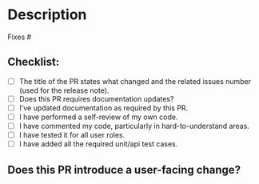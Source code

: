 <!--
Type of change: Title of the PR should clearly mention which type of PR is this, you can select any of the below mentioned types:

- docs - The PR contains Documentation ONLY changes. 
- feat - The PR contains new feature/enhancements.
- fix - The PR contains a bug fix.
- chore - Development changes related to the build system (involving scripts, configurations or tools) and package dependencies.
- test - Development changes related to tests.
- perf - Changes related to performance improvements.

Example Title: 
docs: Webhook CI documentation changes
-->

# Description
<!--
Please include a summary of the change and which issue is fixed. Please also include relevant motivation and context. List any dependencies that are required for this change.
-->

Fixes #
<!--
For example:
Fixes https://github.com/devtron-labs/devtron/issues/00001
Fixes devtron-labs/devtron#0001

PS: Please ensure that you've attached a valid issue that is OPEN
-->


<!--test-cases
## How Has This Been Tested?
Please describe the tests that you ran to verify your changes. Provide instructions so we can reproduce. Please also list any relevant details for your test configuration

- [ ] Test case A
- [ ] Test case B
-->

## Checklist:

* [ ] The title of the PR states what changed and the related issues number (used for the release note).
* [ ] Does this PR requires documentation updates?
* [ ] I've updated documentation as required by this PR.
* [ ] I have performed a self-review of my own code.
* [ ] I have commented my code, particularly in hard-to-understand areas.
* [ ] I have tested it for all user roles.
* [ ] I have added all the required unit/api test cases.

## Does this PR introduce a user-facing change?
<!--
If NO, leave the release-note block blank.
If YES, a release note is required:
Enter your extended release note in the block below. If the PR requires additional manual action from users switching to the new version, include the string "action-required".

-->
```release-note

```
